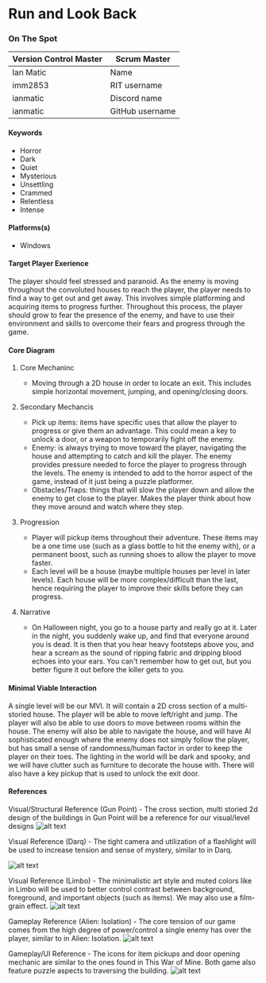 # Run and Look Back

### On The Spot

| Version Control Master | Scrum Master    |
| ---------------------- | --------------- |
| Ian Matic              | Name            |
| imm2853                | RIT username    |
| ianmatic               | Discord name    |
| ianmatic               | GitHub username |

#### Keywords

-   Horror
-   Dark
-   Quiet
-   Mysterious
-   Unsettling
-   Crammed
-   Relentless
-   Intense

#### Platforms(s)

-   Windows

#### Target Player Exerience

The player should feel stressed and paranoid. As the enemy is moving throughout the convoluted houses to reach the player, the player needs to find a way to get out and get away. This involves simple platforming and acquiring items to progress further. Throughout this process, the player should grow to fear the presence of the enemy, and have to use their environment and skills to overcome their fears and progress through the game.

#### Core Diagram

1.  Core Mechaninc

    -   Moving through a 2D house in order to locate an exit. This includes simple horizontal movement, jumping, and opening/closing doors.

2.  Secondary Mechancis

    -   Pick up items: items have specific uses that allow the player to progress or give them an advantage. This could mean a key to unlock a door, or a weapon to temporarily fight off the enemy.
    -   Enemy: is always trying to move toward the player, navigating the house and attempting to catch and kill the player. The enemy provides pressure needed to force the player to progress through the levels. The enemy is intended to add to the horror aspect of the game, instead of it just being a puzzle platformer.
    -   Obstacles/Traps: things that will slow the player down and allow the enemy to get close to the player. Makes the player think about how they move around and watch where they step.


3.  Progression

    -   Player will pickup items throughout their adventure. These items may be a one time use (such as a glass bottle to hit the enemy         with), or a permanent boost, such as running shoes to allow the player to move faster.
    -   Each level will be a house (maybe multiple houses per level in later levels). Each house will be more complex/difficult than the         last, hence requiring the player to improve their skills before they can progress.

4.  Narrative

    -   On Halloween night, you go to a house party and really go at it. Later in the night, you suddenly wake up, and find that everyone around you is dead. It is then that you hear heavy footsteps above you, and hear a scream as the sound of ripping fabric and dripping blood echoes into your ears. You can't remember how to get out, but you better figure it out before the killer gets to you.
#### Minimal Viable Interaction

A single level will be our MVI. It will contain a 2D cross section of a multi-storied house. The player will be able to move left/right and jump. The player will also be able to use doors to move between rooms within the house. The enemy will also be able to navigate the house, and will have AI sophisticated enough where the enemy does not simply follow the player, but has small a sense of randomness/human factor in order to keep the player on their toes. The lighting in the world will be dark and spooky, and we will have clutter such as furniture to decorate the house with. There will also have a key pickup that is used to unlock the exit door.

#### References

Visual/Structural Reference (Gun Point) - The cross section, multi storied 2d design of the buildings in Gun Point will be a reference for our visual/level designs
![alt text](https://steamcdn-a.akamaihd.net/steam/apps/206190/ss_74d9eee2fe86c3d269940349d767509706a52742.1920x1080.jpg?t=1568026744 "Gun Point")

Visual Reference (Darq) - The tight camera and utilization of a flashlight will be used to increase tension and sense of mystery, similar to in Darq.

![alt text](https://i2.wp.com/prodigygamers.com/wp-content/uploads/2017/05/rsz_darq.jpg?fit=640%2C360&ssl=1 "Darq")

Visual Reference (Limbo) - The minimalistic art style and muted colors like in Limbo will be used to better control contrast between background, foreground, and important objects (such as items). We may also use a film-grain effect.
![alt text](https://www.vegard.net/wp-content/uploads/2011/08/Limbo-2011-08-13-00-32-20-32.jpg "Limbo")

Gameplay Reference (Alien: Isolation) - The core tension of our game comes from the high degree of power/control a single enemy has over the player, similar to in Alien: Isolation.
![alt text](https://i.kinja-img.com/gawker-media/image/upload/s--aDZiYWZq--/c_scale,f_auto,fl_progressive,q_80,w_800/veuxgl6ltgvwsvsf3cdx.jpg "Alien Isolation")

Gameplay/UI Reference - The icons for item pickups and door opening mechanic are similar to the ones found in This War of Mine. Both game also feature puzzle aspects to traversing the building.
![alt text](https://images.stopgame.ru/uploads/images/160812/form/2015/08/20/1440072216.jpg "This War of Mine")
